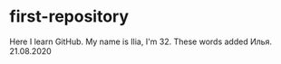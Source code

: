 # first-repository
Here I learn GitHub.
My name is Ilia, I'm 32.
These words added Илья.
21.08.2020
